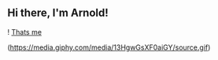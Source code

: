 <h2> Hi there, I'm Arnold! </h2>

! [Thats me](https://octodex.github.com/images/yaktocat.png)

(https://media.giphy.com/media/13HgwGsXF0aiGY/source.gif)
              
